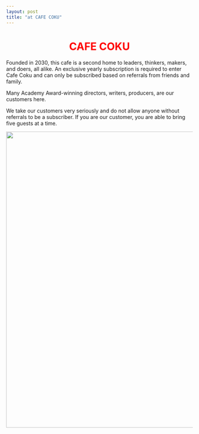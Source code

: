 ```yaml
---
layout: post
title: "at CAFE COKU"
---
```


<h1 align="center">
<span style="color:red">CAFE COKU</span> 
</h1>

Founded in 2030, this cafe is a second home to  leaders, thinkers, makers, and doers, all alike. An exclusive yearly subscription is required to enter Cafe Coku and can only be subscribed based on referrals from friends and family. 


Many Academy Award-winning directors, writers, producers, are our customers here.

We take our customers very seriously and do not allow anyone without referrals to be a subscriber. If you are our customer, you are able to bring five guests at a time.




<p align="center">
  <img width="560" height="800" src="https://mitp-p-001.sitecorecontenthub.cloud/api/public/content/6ad9794b914f4719a5977af3a4e0635d">
</p>






